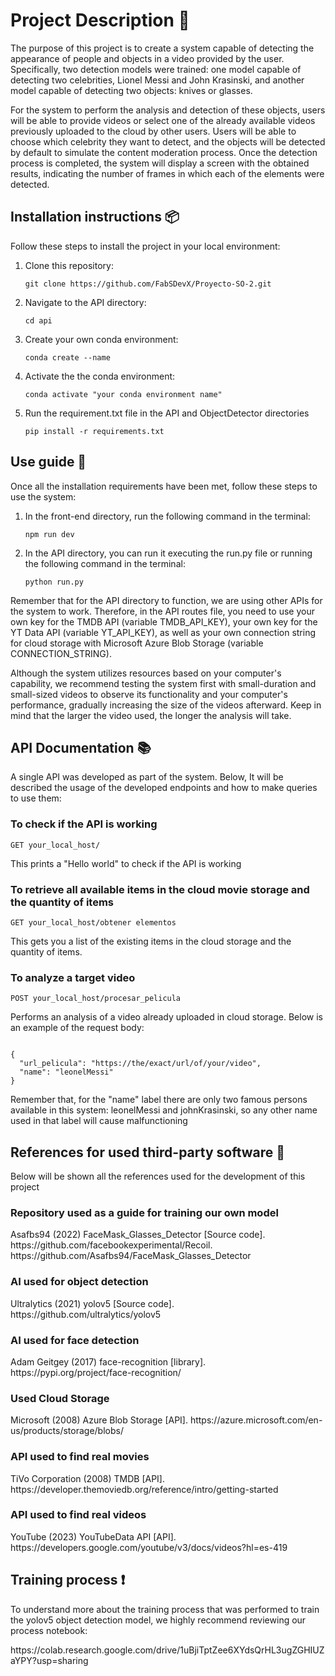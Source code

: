 <h1 align="left">Project Description 📝</h1>

<p align="left">
The purpose of this project is to create a system capable of detecting the appearance of people and objects in a video provided by the user. Specifically, two detection models were trained: one model capable of detecting two celebrities, Lionel Messi and John Krasinski, and another model capable of detecting two objects: knives or glasses.

For the system to perform the analysis and detection of these objects, users will be able to provide videos or select one of the already available videos previously uploaded to the cloud by other users. Users will be able to choose which celebrity they want to detect, and the objects will be detected by default to simulate the content moderation process. Once the detection process is completed, the system will display a screen with the obtained results, indicating the number of frames in which each of the elements were detected.
</p>

<h2 align="left">Installation instructions 📦</h2>

<p align="left">
Follow these steps to install the project in your local environment:
</p>

<p align="left">
<ol>
  <li>Clone this repository:
    <pre><code>git clone https://github.com/FabSDevX/Proyecto-SO-2.git</code></pre>
  </li>
  <li>Navigate to the API directory:
    <pre><code>cd api</code></pre>
  </li>
  <li>Create your own conda environment:
    <pre><code>conda create --name <my-env></code></pre>
  </li>
  <li>Activate the the conda environment:
    <pre><code>conda activate "your conda environment name"</code></pre>
  </li>
  <li>Run the requirement.txt file in the API and ObjectDetector directories
    <pre><code>pip install -r requirements.txt</code></pre>
  </li>
</ol>
</p>

<h2 align="left">Use guide 🚀</h2>

<p align="left">
Once all the installation requirements have been met, follow these steps to use the system:
</p>

<p align="left">
<ol>
  <li>In the front-end directory, run the following command in the terminal:
    <pre><code>npm run dev</code></pre>
  </li>
  <li>In the API directory, you can run it executing the run.py file or running the following command in the terminal:
    <pre><code>python run.py</code></pre>
  </li>
</ol>
</p>

<p align="left">
Remember that for the API directory to function, we are using other APIs for the system to work. Therefore, in the API routes file, you need to use your own key for the TMDB API (variable TMDB_API_KEY), your own key for the YT Data API (variable YT_API_KEY), as well as your own connection string for cloud storage with Microsoft Azure Blob Storage (variable CONNECTION_STRING).

Although the system utilizes resources based on your computer's capability, we recommend testing the system first with small-duration and small-sized videos to observe its functionality and your computer's performance, gradually increasing the size of the videos afterward. Keep in mind that the larger the video used, the longer the analysis will take.
</p>

<h2 align="left">API Documentation 📚</h2>

<p align="left">
A single API was developed as part of the system. Below, It will be described the usage of the developed endpoints and how to make queries to use them:
</p>

<h3 align="left">To check if the API is working</h3>

<p align="left">
<pre><code>GET your_local_host/</code></pre>
This prints a "Hello world" to check if the API is working
</p>

<h3 align="left">To retrieve all available items in the cloud movie storage and the quantity of items</h3>

<p align="left">
<pre><code>GET your_local_host/obtener elementos</code></pre>
This gets you a list of the existing items in the cloud storage and the quantity of items.
</p>

<h3 align="left">To analyze a target video</h3>

<p align="left">
<pre><code>POST your_local_host/procesar_pelicula</code></pre> Performs an analysis of a video already uploaded in cloud storage. Below is an example of the request body:
<pre><code>
{
  "url_pelicula": "https://the/exact/url/of/your/video",
  "name": "leonelMessi"
}
</code></pre>
</p>
Remember that, for the "name" label there are only two famous persons available in this system: leonelMessi and johnKrasinski, so any other name used in that label will cause malfunctioning

<h2 align="left">References for used third-party software 👥</h2>

<p align="left">
Below will be shown all the references used for the development of this project
</p>

<h3 align="left">Repository used as a guide for training our own model</h3>
<p align="left">
Asafbs94 (2022) FaceMask_Glasses_Detector [Source code]. https://github.com/facebookexperimental/Recoil.
https://github.com/Asafbs94/FaceMask_Glasses_Detector
</p>

<h3 align="left">AI used for object detection</h3>
<p align="left">
Ultralytics (2021) yolov5 [Source code]. https://github.com/ultralytics/yolov5
</p>

<h3 align="left">AI used for face detection</h3>
<p align="left">
Adam Geitgey (2017) face-recognition [library]. https://pypi.org/project/face-recognition/
</p>

<h3 align="left">Used Cloud Storage</h3>
<p align="left">
Microsoft (2008) Azure Blob Storage [API]. https://azure.microsoft.com/en-us/products/storage/blobs/
</p>

<h3 align="left">API used to find real movies</h3>
<p align="left">
	TiVo Corporation (2008) TMDB [API]. https://developer.themoviedb.org/reference/intro/getting-started
</p>

<h3 align="left">API used to find real videos</h3>
<p align="left">
	YouTube (2023) YouTubeData API [API]. https://developers.google.com/youtube/v3/docs/videos?hl=es-419
</p>

<h2 align="left">Training process ❗ </h2>
<p align="left">
	To understand more about the training process that was performed to train the yolov5 object detection model, we highly recommend reviewing our process notebook:
</p>

<p align="left">
	https://colab.research.google.com/drive/1uBjiTptZee6XYdsQrHL3ugZGHIUZaYPY?usp=sharing
</p>
